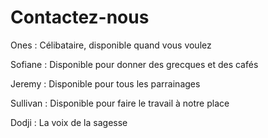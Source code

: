 # Contactez-nous

Ones : Célibataire, disponible quand vous voulez

Sofiane : Disponible pour donner des grecques et des cafés

Jeremy : Disponible pour tous les parrainages

Sullivan : Disponible pour faire le travail à notre place

Dodji : La voix de la sagesse
